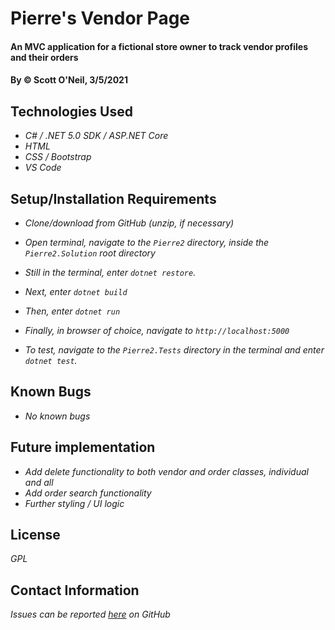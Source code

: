 # Pierre's Vendor Page

#### An MVC application for a fictional store owner to track vendor profiles and their orders 

#### By &copy; Scott O'Neil, 3/5/2021

## Technologies Used

* _C# / .NET 5.0 SDK / ASP.NET Core_
* _HTML_
* _CSS / Bootstrap_
* _VS Code_

## Setup/Installation Requirements

* _Clone/download from GitHub (unzip, if necessary)_
* _Open terminal, navigate to the `Pierre2` directory, inside the `Pierre2.Solution` root directory_
* _Still in the terminal, enter `dotnet restore`._
* _Next, enter `dotnet build`_
* _Then, enter `dotnet run`_
* _Finally, in browser of choice, navigate to `http://localhost:5000`_

* _To test, navigate to the `Pierre2.Tests` directory in the terminal and enter `dotnet test`._


## Known Bugs

* _No known bugs_

## Future implementation
* _Add delete functionality to both vendor and order classes, individual and all_
* _Add order search functionality_
* _Further styling / UI logic_

## License
_GPL_
## Contact Information

_Issues can be reported [here](https://github.com/spnoneil/Pierre2.Solution/issues/new) on GitHub_
